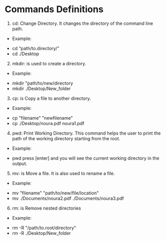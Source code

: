 # Commands Definitions 
1. cd: Change Directory. It changes the directory of the command line path.
* Example:
- cd “path/to.directory/”
- cd ./Desktop

2. mkdir: is used to create a directory.
* Example:
- mkdir "path/to/new/directory
- mkdir ./Desktop/New_folder

3. cp: is Copy a file to another directory.
* Example:
- cp "filename" "newfilename"
- cp ./Desktop/noura.pdf noura1.pdf
4. pwd: Print Working Directory. This command helps the user to print the path of the working directory
starting from the root.
* Example:
- pwd press [enter]  and you will see the current working directory in the  output.

5. mv: is Move a file. It is also used to rename a file.
* Example:
- mv "filename" "path/to/new/file/location"
- mv ./Documents/noura2.pdf ./Documents/noura3.pdf

6. rm: is Remove nested directories
* Example:
- rm -R "/path/to.root/directory"
- rm -R ./Desktop/New_folder   
